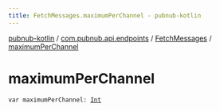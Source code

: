 ```yaml
---
title: FetchMessages.maximumPerChannel - pubnub-kotlin
---
```


[pubnub-kotlin](../../index.html) / [com.pubnub.api.endpoints](../index.html) / [FetchMessages](index.html) / [maximumPerChannel](./maximum-per-channel.html)

# maximumPerChannel

`var maximumPerChannel: `[`Int`](https://kotlinlang.org/api/latest/jvm/stdlib/kotlin/-int/index.html)